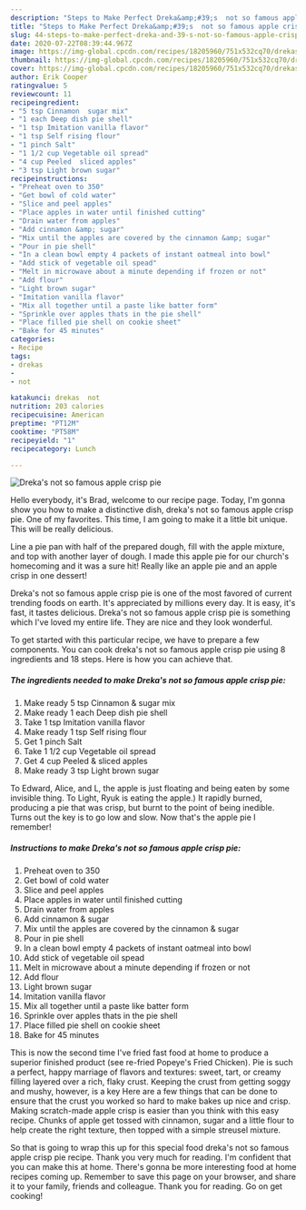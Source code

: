 ```yaml
---
description: "Steps to Make Perfect Dreka&amp;#39;s  not so famous apple crisp pie"
title: "Steps to Make Perfect Dreka&amp;#39;s  not so famous apple crisp pie"
slug: 44-steps-to-make-perfect-dreka-and-39-s-not-so-famous-apple-crisp-pie
date: 2020-07-22T08:39:44.967Z
image: https://img-global.cpcdn.com/recipes/18205960/751x532cq70/drekas-not-so-famous-apple-crisp-pie-recipe-main-photo.jpg
thumbnail: https://img-global.cpcdn.com/recipes/18205960/751x532cq70/drekas-not-so-famous-apple-crisp-pie-recipe-main-photo.jpg
cover: https://img-global.cpcdn.com/recipes/18205960/751x532cq70/drekas-not-so-famous-apple-crisp-pie-recipe-main-photo.jpg
author: Erik Cooper
ratingvalue: 5
reviewcount: 11
recipeingredient:
- "5 tsp Cinnamon  sugar mix"
- "1 each Deep dish pie shell"
- "1 tsp Imitation vanilla flavor"
- "1 tsp Self rising flour"
- "1 pinch Salt"
- "1 1/2 cup Vegetable oil spread"
- "4 cup Peeled  sliced apples"
- "3 tsp Light brown sugar"
recipeinstructions:
- "Preheat oven to 350"
- "Get bowl of cold water"
- "Slice and peel apples"
- "Place apples in water until finished cutting"
- "Drain water from apples"
- "Add cinnamon &amp; sugar"
- "Mix until the apples are covered by the cinnamon &amp; sugar"
- "Pour in pie shell"
- "In a clean bowl empty 4 packets of instant oatmeal into bowl"
- "Add stick of vegetable oil spead"
- "Melt in microwave about a minute depending if frozen or not"
- "Add flour"
- "Light brown sugar"
- "Imitation vanilla flavor"
- "Mix all together until a paste like batter form"
- "Sprinkle over apples thats in the pie shell"
- "Place filled pie shell on cookie sheet"
- "Bake for 45 minutes"
categories:
- Recipe
tags:
- drekas
- 
- not

katakunci: drekas  not 
nutrition: 203 calories
recipecuisine: American
preptime: "PT12M"
cooktime: "PT58M"
recipeyield: "1"
recipecategory: Lunch

---
```



![Dreka&#39;s  not so famous apple crisp pie](https://img-global.cpcdn.com/recipes/18205960/751x532cq70/drekas-not-so-famous-apple-crisp-pie-recipe-main-photo.jpg)

Hello everybody, it's Brad, welcome to our recipe page. Today, I'm gonna show you how to make a distinctive dish, dreka&#39;s  not so famous apple crisp pie. One of my favorites. This time, I am going to make it a little bit unique. This will be really delicious.

Line a pie pan with half of the prepared dough, fill with the apple mixture, and top with another layer of dough. I made this apple pie for our church&#39;s homecoming and it was a sure hit! Really like an apple pie and an apple crisp in one dessert!

Dreka&#39;s  not so famous apple crisp pie is one of the most favored of current trending foods on earth. It's appreciated by millions every day. It is easy, it's fast, it tastes delicious. Dreka&#39;s  not so famous apple crisp pie is something which I've loved my entire life. They are nice and they look wonderful.


To get started with this particular recipe, we have to prepare a few components. You can cook dreka&#39;s  not so famous apple crisp pie using 8 ingredients and 18 steps. Here is how you can achieve that.

##### The ingredients needed to make Dreka&#39;s  not so famous apple crisp pie:

1. Make ready 5 tsp Cinnamon &amp; sugar mix
1. Make ready 1 each Deep dish pie shell
1. Take 1 tsp Imitation vanilla flavor
1. Make ready 1 tsp Self rising flour
1. Get 1 pinch Salt
1. Take 1 1/2 cup Vegetable oil spread
1. Get 4 cup Peeled &amp; sliced apples
1. Make ready 3 tsp Light brown sugar


To Edward, Alice, and L, the apple is just floating and being eaten by some invisible thing. To Light, Ryuk is eating the apple.) It rapidly burned, producing a pie that was crisp, but burnt to the point of being inedible. Turns out the key is to go low and slow. Now that&#39;s the apple pie I remember! 

##### Instructions to make Dreka&#39;s  not so famous apple crisp pie:

1. Preheat oven to 350
1. Get bowl of cold water
1. Slice and peel apples
1. Place apples in water until finished cutting
1. Drain water from apples
1. Add cinnamon &amp; sugar
1. Mix until the apples are covered by the cinnamon &amp; sugar
1. Pour in pie shell
1. In a clean bowl empty 4 packets of instant oatmeal into bowl
1. Add stick of vegetable oil spead
1. Melt in microwave about a minute depending if frozen or not
1. Add flour
1. Light brown sugar
1. Imitation vanilla flavor
1. Mix all together until a paste like batter form
1. Sprinkle over apples thats in the pie shell
1. Place filled pie shell on cookie sheet
1. Bake for 45 minutes


This is now the second time I&#39;ve fried fast food at home to produce a superior finished product (see re-fried Popeye&#39;s Fried Chicken). Pie is such a perfect, happy marriage of flavors and textures: sweet, tart, or creamy filling layered over a rich, flaky crust. Keeping the crust from getting soggy and mushy, however, is a key Here are a few things that can be done to ensure that the crust you worked so hard to make bakes up nice and crisp. Making scratch-made apple crisp is easier than you think with this easy recipe. Chunks of apple get tossed with cinnamon, sugar and a little flour to help create the right texture, then topped with a simple streusel mixture. 

So that is going to wrap this up for this special food dreka&#39;s  not so famous apple crisp pie recipe. Thank you very much for reading. I'm confident that you can make this at home. There's gonna be more interesting food at home recipes coming up. Remember to save this page on your browser, and share it to your family, friends and colleague. Thank you for reading. Go on get cooking!

